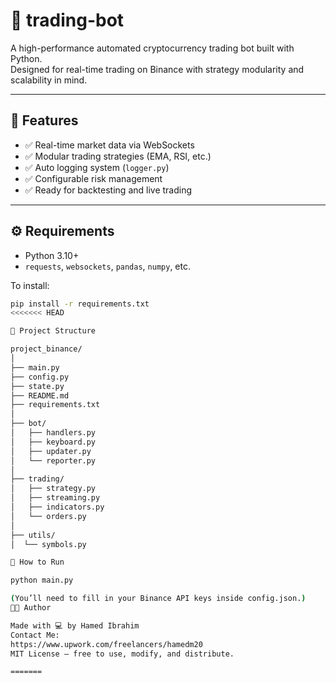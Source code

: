 # 🧠 trading-bot

A high-performance automated cryptocurrency trading bot built with Python.  
Designed for real-time trading on Binance with strategy modularity and scalability in mind.

---

## 🚀 Features

- ✅ Real-time market data via WebSockets
- ✅ Modular trading strategies (EMA, RSI, etc.)
- ✅ Auto logging system (`logger.py`)
- ✅ Configurable risk management
- ✅ Ready for backtesting and live trading

---

## ⚙️ Requirements

- Python 3.10+
- `requests`, `websockets`, `pandas`, `numpy`, etc.

To install:
```bash
pip install -r requirements.txt
<<<<<<< HEAD

📂 Project Structure

project_binance/
│
├── main.py
├── config.py
├── state.py
├── README.md
├── requirements.txt
│
├── bot/
│   ├── handlers.py
│   ├── keyboard.py
│   ├── updater.py
│   └── reporter.py
│
├── trading/
│   ├── strategy.py
│   ├── streaming.py
│   ├── indicators.py
│   └── orders.py
│
├── utils/
│  └── symbols.py

🧪 How to Run

python main.py

(You’ll need to fill in your Binance API keys inside config.json.)
👨‍💻 Author

Made with 💻 by Hamed Ibrahim
Contact Me:
https://www.upwork.com/freelancers/hamedm20
MIT License – free to use, modify, and distribute.

=======
